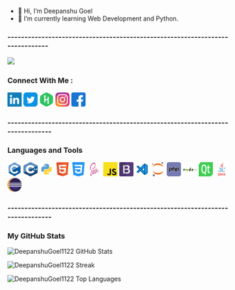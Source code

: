 - 👋 Hi, I’m Deepanshu Goel
- 🌱 I’m currently learning Web Development and Python.

### -----------------------------------------------------------------------------

<p><img src="https://komarev.com/ghpvc/?username=DeepanshuGoel1122" /></p>

### Connect With Me :
<p align="left">
  <a href="https://www.linkedin.com/in/deepanshu-goel-dp/"><img alt="Linkedin" title="Linkedin" height="32" width="32" src="https://github.com/DeepanshuGoel1122/DeepanshuGoel1122/blob/main/assets/linkedin.svg"></a>
  <a href="https://twitter.com/Dpdeepanshu1122"><img alt="Twitter" title="Twitter" height="32" width="32" src="https://github.com/DeepanshuGoel1122/DeepanshuGoel1122/blob/main/assets/twitter.svg"></a>
  <a href="https://www.hackerrank.com/deepanshugoel111"><img alt="Hackerrank" title="Hackerrank" height="32" width="32" src="https://github.com/DeepanshuGoel1122/DeepanshuGoel1122/blob/main/assets/hackerrank.svg"></a>
  <a href="https://www.instagram.com/deepanshu_goel_1122/"><img alt="Instagram" title="Instagram" height="32" width="32" src="https://github.com/DeepanshuGoel1122/DeepanshuGoel1122/blob/main/assets/instagram.svg"></a>
  <a href="https://www.facebook.com/deepanshu.goel.1122"><img alt="Facebook" title="Facebook" height="32" width="32" src="https://github.com/DeepanshuGoel1122/DeepanshuGoel1122/blob/main/assets/facebook.svg"></a>
  
  
</p>

### ------------------------------------------------------------------------------

### Languages and Tools
<p align="left">
  <img alt="C" title="C" height="32" width="32" src="https://github.com/DeepanshuGoel1122/DeepanshuGoel1122/blob/main/assets/c.svg">
  <img alt="CPP" title="CPP" height="32" width="32" src="https://github.com/DeepanshuGoel1122/DeepanshuGoel1122/blob/main/assets/cpp.svg">
  <img alt="Python" title="Python" height="32" width="32" src="https://github.com/DeepanshuGoel1122/DeepanshuGoel1122/blob/main/assets/python.svg">
  <img alt="Html5" title="HTML5" height="32" width="32" src="https://github.com/DeepanshuGoel1122/DeepanshuGoel1122/blob/main/assets/html5.svg">
  <img alt="CSS" title="CSS" height="32" width="32" src="https://github.com/DeepanshuGoel1122/DeepanshuGoel1122/blob/main/assets/css.svg">
  <img alt="sass" title="sass" height="32" width="32" src="https://github.com/DeepanshuGoel1122/DeepanshuGoel1122/blob/main/assets/sass.svg">
  <img alt="Javascript" title="JavaScript" height="32" width="32" src="https://github.com/DeepanshuGoel1122/DeepanshuGoel1122/blob/main/assets/javascript.svg">
  <img alt="Bootstrap" title="Bootstrap" height="32" width="32" src="https://github.com/DeepanshuGoel1122/DeepanshuGoel1122/blob/main/assets/bootstrap.svg">
  <img alt="visual studio code" title="VS Code" height="32" width="32" src="https://github.com/DeepanshuGoel1122/DeepanshuGoel1122/blob/main/assets/vs-code.svg">
  <img alt="Jupyter Notebook" title="Jupyter Notebook" height="32" width="32" src="https://github.com/DeepanshuGoel1122/DeepanshuGoel1122/blob/main/assets/jupyter.svg">
<!--   <img alt="Canva" title="Canva" height="32" width="32" src="https://github.com/DeepanshuGoel1122/DeepanshuGoel1122/blob/main/assets/canva.svg"> -->
  <img alt="php" title="php" height="32" width="32" src="https://github.com/DeepanshuGoel1122/DeepanshuGoel1122/blob/main/assets/php.svg">
  <img alt="Node js" title="Node js" height="32" width="32" src="https://github.com/DeepanshuGoel1122/DeepanshuGoel1122/blob/main/assets/node-js.svg">
  <img alt="Qt-designer" title="Qt Desiger" height="32" width="32" src="https://github.com/DeepanshuGoel1122/DeepanshuGoel1122/blob/main/assets/Qt_logo.png">
<!--   <img alt="Figma" title="Figma" height="32" width="32" src="https://github.com/DeepanshuGoel1122/DeepanshuGoel1122/blob/main/assets/figma.svg"> -->
  <img alt="Java" title="Java" height="32" width="32" src="https://github.com/DeepanshuGoel1122/DeepanshuGoel1122/blob/main/assets/java.svg">
  <img alt="Eclipse" title="Eclipse" height="32" width="32" src="https://github.com/DeepanshuGoel1122/DeepanshuGoel1122/blob/main/assets/eclipse.svg">
</p>

### ------------------------------------------------------------------------------


### My GitHub Stats
<p><img align="centre" src="https://github-readme-stats.vercel.app/api?username=DeepanshuGoel1122&show_icons=true&theme=radical" alt="DeepanshuGoel1122 GitHub Stats" /></p>
<p><img align="centre" src="http://github-readme-streak-stats.herokuapp.com?user=DeepanshuGoel1122&theme=radical" alt="DeepanshuGoel1122 Streak" /></p>
<p><img align="centre" src="https://github-readme-stats.vercel.app/api/top-langs/?username=DeepanshuGoel1122&show_icons=true&theme=radical" alt="DeepanshuGoel1122 Top Languages"</p>
  

<!---
DeepanshuGoel1122/DeepanshuGoel1122 is a ✨ special ✨ repository because its `README.md` (this file) appears on your GitHub profile.
You can click the Preview link to take a look at your changes.
--->
